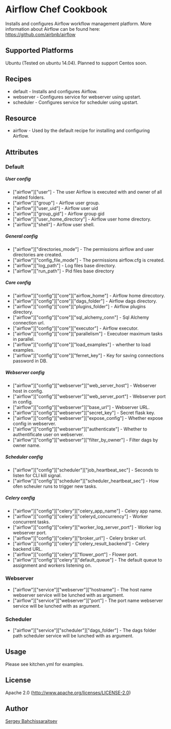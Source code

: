 # Airflow Chef Cookbook

Installs and configures Airflow workflow management platform. More information about Airflow can be found here: https://github.com/airbnb/airflow


## Supported Platforms

Ubuntu (Tested on ubuntu 14.04).
Planned to support Centos soon.

## Recipes

- default - Installs and configures Airflow.
- webserver - Configures service for webserver using upstart.
- scheduler - Configures service for scheduler using upstart.

## Resource

- airflow - Used by the default recipe for installing and configuring Airflow.

## Attributes

### Default 

##### User config
- ["airflow"]["user"] - The user Airflow is executed with and owner of all related folders.
- ["airflow"]["group"] - Airflow user group.
- ["airflow"]["user_uid"] - Airflow user uid
- ["airflow"]["group_gid"] - Airflow group gid
- ["airflow"]["user_home_directory"] - Airflow user home directory.
- ["airflow"]["shell"] - Airflow user shell.

##### General config
- ["airflow"]["directories_mode"] - The permissions airflow and user directories are created.
- ["airflow"]["config_file_mode"] - The permissions airflow.cfg is created.
- ["airflow"]["log_path"] - Log files base directory.
- ["airflow"]["run_path"] - Pid files base directory

##### Core config
- ["airflow"]["config"]["core"]["airflow_home"] - Airflow home direcotory.
- ["airflow"]["config"]["core"]["dags_folder"] - Airflow dags directory.
- ["airflow"]["config"]["core"]["plugins_folder"] - Airflow plugins directory.
- ["airflow"]["config"]["core"]["sql_alchemy_conn"] - Sql Alchemy connection url.
- ["airflow"]["config"]["core"]["executor"] - Airflow executor.
- ["airflow"]["config"]["core"]["parallelism"] - Executoer maximum tasks in parallel.
- ["airflow"]["config"]["core"]["load_examples"] - wherther to load examples.
- ["airflow"]["config"]["core"]["fernet_key"] - Key for saving connections password in DB.

##### Webserver config
- ["airflow"]["config"]["webserver"]["web_server_host"] - Webserver host in config.
- ["airflow"]["config"]["webserver"]["web_server_port"] - Webserver port in config.
- ["airflow"]["config"]["webserver"]["base_url"] - Webserver URL.
- ["airflow"]["config"]["webserver"]["secret_key"] - Secret flask key.
- ["airflow"]["config"]["webserver"]["expose_config"] - Whether expose config in webserver.
- ["airflow"]["config"]["webserver"]["authenticate"] - Whether to authentificate user on webserver.
- ["airflow"]["config"]["webserver"]["filter_by_owner"] - Filter dags by owner name.

##### Scheduler config
- ["airflow"]["config"]["scheduler"]["job_heartbeat_sec"] - Seconds to listen for CLI kill signal.
- ["airflow"]["config"]["scheduler"]["scheduler_heartbeat_sec"] - How ofen scheuler runs to trigger new tasks.

##### Celery config
- ["airflow"]["config"]["celery"]["celery_app_name"] - Celery app name.
- ["airflow"]["config"]["celery"]["celeryd_concurrency"] - Worker concurrent tasks.
- ["airflow"]["config"]["celery"]["worker_log_server_port"] - Worker log webserver port.
- ["airflow"]["config"]["celery"]["broker_url"] - Celery broker url.
- ["airflow"]["config"]["celery"]["celery_result_backend"] - Celery backend URL.
- ["airflow"]["config"]["celery"]["flower_port"] - Flower port.
- ["airflow"]["config"]["celery"]["default_queue"] - The default queue to assignment and workers listening on.

### Webserver

- ["airflow"]["service"]["webserver"]["hostname"] - The host name webserver service will be lunched with as argument.
- ["airflow"]["service"]["webserver"]["port"] - The port name webserver service will be lunched with as argument.

### Scheduler

- ["airflow"]["service"]["scheduler"]["dags_folder"] - The dags folder path scheduler service will be lunched with as argument.

## Usage

Please see kitchen.yml for examples.

## License
Apache 2.0 (http://www.apache.org/licenses/LICENSE-2.0)

## Author
[Sergey Bahchissaraitsev](http://www.bahchis.com/about/)
